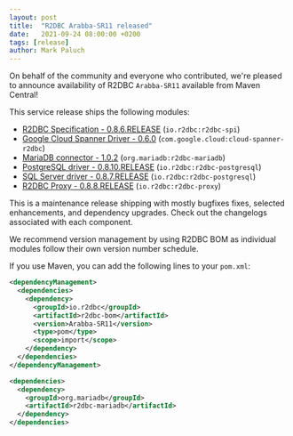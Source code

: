 ```yaml
---
layout: post
title:  "R2DBC Arabba-SR11 released"
date:   2021-09-24 08:00:00 +0200
tags: [release]
author: Mark Paluch
---
```


On behalf of the community and everyone who contributed, we're pleased to announce availability of R2DBC `Arabba-SR11` available from Maven Central!

This service release ships the following modules:

* [R2DBC Specification - 0.8.6.RELEASE](https://github.com/r2dbc/r2dbc-spi/milestone/15?closed=1)  (`io.r2dbc:r2dbc-spi`)
* [Google Cloud Spanner Driver - 0.6.0](https://github.com/GoogleCloudPlatform/cloud-spanner-r2dbc/releases/tag/v0.6.0) (`com.google.cloud:cloud-spanner-r2dbc`)
* [MariaDB connector - 1.0.2](https://github.com/mariadb-corporation/mariadb-connector-r2dbc/releases/tag/1.0.2) (`org.mariadb:r2dbc-mariadb`)
* [PostgreSQL driver - 0.8.10.RELEASE](https://github.com/pgjdbc/r2dbc-postgresql/milestone/19?closed=1)  (`io.r2dbc:r2dbc-postgresql`)
* [SQL Server driver - 0.8.7.RELEASE](https://github.com/r2dbc/r2dbc-mssql/milestone/14?closed=1)  (`io.r2dbc:r2dbc-postgresql`)
* [R2DBC Proxy - 0.8.8.RELEASE](https://github.com/r2dbc/r2dbc-proxy/milestone/14?closed=1)  (`io.r2dbc:r2dbc-proxy`)


This is a maintenance release shipping with mostly bugfixes fixes, selected enhancements, and dependency upgrades. Check out the changelogs associated with each component.

We recommend version management by using R2DBC BOM as individual modules follow their own version number schedule.

If you use Maven, you can add the following lines to your `pom.xml`:

```xml
<dependencyManagement>
  <dependencies>
    <dependency>
      <groupId>io.r2dbc</groupId>
      <artifactId>r2dbc-bom</artifactId>
      <version>Arabba-SR11</version>
      <type>pom</type>
      <scope>import</scope>
    </dependency>
  </dependencies>
</dependencyManagement>

<dependencies>
  <dependency>
    <groupId>org.mariadb</groupId>
    <artifactId>r2dbc-mariadb</artifactId>
  </dependency>
</dependencies>
```

